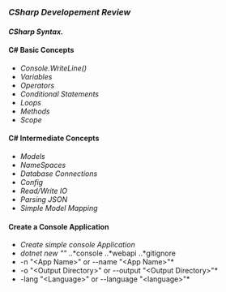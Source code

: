 ### *CSharp Developement Review*

#### *CSharp Syntax.*<br>

#### C# Basic Concepts
* *Console.WriteLine()*
* *Variables*
* *Operators*
* *Conditional Statements*
* *Loops*
* *Methods*
* *Scope*

#### C# Intermediate Concepts

* *Models*
* *NameSpaces*
* *Database Connections*
* *Config*
* *Read/Write IO*
* *Parsing JSON*
* *Simple Model Mapping*


#### Create a Console Application
* *Create simple console Application*
* *dotnet new "<TemplateType>"*
 ..*console
 ..*webapi
 ..*gitignore
* -n "\<App Name>\" or --name "\<App Name>\"*
* -o "\<Output Directory>\" or --output "\<Output Directory>\"*
* -lang "\<Language>\" or --language "\<language>\"*